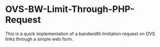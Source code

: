 # OVS-BW-Limit-Through-PHP-Request

This is a quick implementation of a bandwidth limitation request on OVS links through a simple web form.
